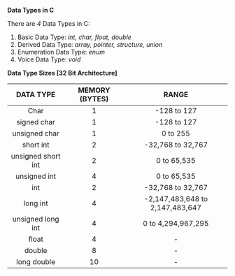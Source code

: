**Data Types in C** <br>

There are _4_ Data Types in C: <br>
1. Basic Data Type: _int, char, float, double_ <br>
2. Derived Data Type: _array, pointer, structure, union_ <br>
3. Enumeration Data Type: _enum_ <br>
4. Voice Data Type: _void_

**Data Type Sizes [32 Bit Architecture]** <br>

| DATA TYPE | MEMORY (BYTES) | RANGE |
|:---------:|:--------------:|:-----:|
|Char | 1 | -128 to 127 |
|signed char | 1 | -128 to 127 |
|unsigned char | 1 | 0 to 255 |
|short int | 2 | -32,768 to 32,767 |
|unsigned short int | 2 | 0 to 65,535 |
|unsigned int | 4 | 0 to 65,535 |
|int | 2 | -32,768 to 32,767 |
|long int | 4 | -2,147,483,648 to 2,147,483,647 |
|unsigned long int | 4 | 0 to 4,294,967,295 |
|float | 4 | - |
|double | 8 | - |
|long double | 10 | - | <br>

